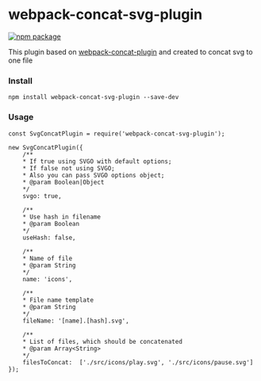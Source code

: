 # webpack-concat-svg-plugin
[![npm package](https://img.shields.io/npm/v/webpack-concat-svg-plugin.svg)](https://www.npmjs.org/package/webpack-concat-svg-plugin)


This plugin based on [webpack-concat-plugin](https://github.com/hxlniada/webpack-concat-plugin) and created to concat svg to one file

### Install
```
npm install webpack-concat-svg-plugin --save-dev
```

### Usage
```
const SvgConcatPlugin = require('webpack-concat-svg-plugin');

new SvgConcatPlugin({
    /**
    * If true using SVGO with default options;
    * If false not using SVGO;
    * Also you can pass SVGO options object;
    * @param Boolean|Object
    */
    svgo: true, 

    /**
    * Use hash in filename
    * @param Boolean
    */
    useHash: false,

    /**
    * Name of file
    * @param String
    */
    name: 'icons',

    /**
    * File name template 
    * @param String
    */
    fileName: '[name].[hash].svg',

    /**
    * List of files, which should be concatenated
    * @param Array<String>
    */
    filesToConcat:  ['./src/icons/play.svg', './src/icons/pause.svg']
});
```
